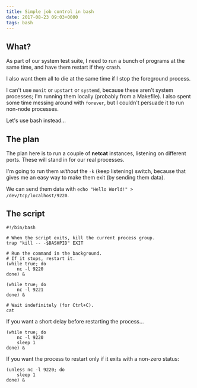 ```yaml
---
title: Simple job control in bash
date: 2017-08-23 09:03+0000
tags: bash
---
```


## What?

As part of our system test suite, I need to run a bunch of programs at the same
time, and have them restart if they crash.

I also want them all to die at the same time if I stop the foreground process.

I can't use `monit` or `upstart` or `systemd`, because these aren't system
processes; I'm running them locally (probably from a Makefile). I also spent some time messing around with `forever`, but I couldn't persuade it to run non-node processes.

Let's use bash instead...

## The plan

The plan here is to run a couple of **netcat** instances, listening on different
ports. These will stand in for our real processes.

I'm going to run them _without_ the `-k` (keep listening) switch, because that gives me an easy way to make them exit (by sending them data).

We can send them data with `echo "Hello World!" > /dev/tcp/localhost/9220`.

## The script

```
#!/bin/bash

# When the script exits, kill the current process group.
trap "kill -- -$BASHPID" EXIT

# Run the command in the background.
# If it stops, restart it.
(while true; do
    nc -l 9220
done) &

(while true; do
    nc -l 9221
done) &

# Wait indefinitely (for Ctrl+C).
cat
```

If you want a short delay before restarting the process...

```
(while true; do
    nc -l 9220
    sleep 1
done) &
```

If you want the process to restart only if it exits with a non-zero status:

```
(unless nc -l 9220; do
    sleep 1
done) &
```
